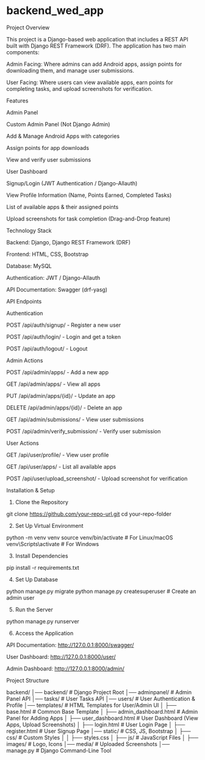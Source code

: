# backend_wed_app
Project Overview

This project is a Django-based web application that includes a REST API built with Django REST Framework (DRF). The application has two main components:

Admin Facing: Where admins can add Android apps, assign points for downloading them, and manage user submissions.

User Facing: Where users can view available apps, earn points for completing tasks, and upload screenshots for verification.

Features

Admin Panel

Custom Admin Panel (Not Django Admin)

Add & Manage Android Apps with categories

Assign points for app downloads

View and verify user submissions

User Dashboard

Signup/Login (JWT Authentication / Django-Allauth)

View Profile Information (Name, Points Earned, Completed Tasks)

List of available apps & their assigned points

Upload screenshots for task completion (Drag-and-Drop feature)

Technology Stack

Backend: Django, Django REST Framework (DRF)

Frontend: HTML, CSS, Bootstrap

Database: MySQL

Authentication: JWT / Django-Allauth

API Documentation: Swagger (drf-yasg)

API Endpoints

Authentication

POST /api/auth/signup/ - Register a new user

POST /api/auth/login/ - Login and get a token

POST /api/auth/logout/ - Logout

Admin Actions

POST /api/admin/apps/ - Add a new app

GET /api/admin/apps/ - View all apps

PUT /api/admin/apps/{id}/ - Update an app

DELETE /api/admin/apps/{id}/ - Delete an app

GET /api/admin/submissions/ - View user submissions

POST /api/admin/verify_submission/ - Verify user submission

User Actions

GET /api/user/profile/ - View user profile

GET /api/user/apps/ - List all available apps

POST /api/user/upload_screenshot/ - Upload screenshot for verification

Installation & Setup

1. Clone the Repository

 git clone https://github.com/your-repo-url.git
 cd your-repo-folder

2. Set Up Virtual Environment

python -m venv venv
source venv/bin/activate  # For Linux/macOS
venv\Scripts\activate    # For Windows

3. Install Dependencies

pip install -r requirements.txt

4. Set Up Database

python manage.py migrate
python manage.py createsuperuser  # Create an admin user

5. Run the Server

python manage.py runserver

6. Access the Application

API Documentation: http://127.0.0.1:8000/swagger/

User Dashboard: http://127.0.0.1:8000/user/

Admin Dashboard: http://127.0.0.1:8000/admin/

Project Structure

backend/
│── backend/                  # Django Project Root
│── adminpanel/               # Admin Panel API
│── tasks/                    # User Tasks API
│── users/                    # User Authentication & Profile
│── templates/                # HTML Templates for User/Admin UI
│   ├── base.html             # Common Base Template
│   ├── admin_dashboard.html  # Admin Panel for Adding Apps
│   ├── user_dashboard.html   # User Dashboard (View Apps, Upload Screenshots)
│   ├── login.html            # User Login Page
│   ├── register.html         # User Signup Page
│── static/                   # CSS, JS, Bootstrap
│   ├── css/                  # Custom Styles
│   │   ├── styles.css
│   ├── js/                   # JavaScript Files
│   ├── images/               # Logo, Icons
│── media/                    # Uploaded Screenshots
│── manage.py                 # Django Command-Line Tool



